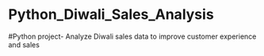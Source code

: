 # Python_Diwali_Sales_Analysis

#Python project- Analyze Diwali sales data to improve customer experience and sales
